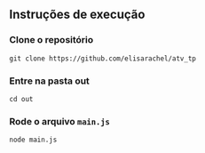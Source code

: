 ## Instruções de execução
### Clone o repositório
```
git clone https://github.com/elisarachel/atv_tp
```
### Entre na pasta out
```
cd out
```
### Rode o arquivo ```main.js```
```
node main.js
```
